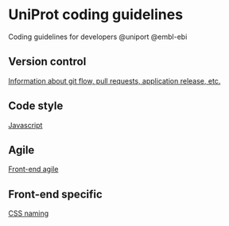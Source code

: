 # UniProt coding guidelines
Coding guidelines for developers @uniport @embl-ebi

## Version control
[Information about git flow, pull requests, application release, etc.](Version_control.md)

## Code style
[Javascript](Javascript_code_style.md)

## Agile
[Front-end agile](FrontEnd_agile.md)

## Front-end specific
[CSS naming](Css_naming.md)
